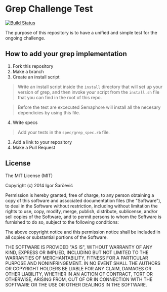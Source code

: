 Grep Challenge Test
===================
[![Build Status](https://semaphoreapp.com/api/v1/projects/f7b90073-18b5-4d7d-a2b8-2508c4ae250e/314728/badge.png)](https://semaphoreapp.com/shiroyasha/grep-challenge-test)

The purpose of this repository is to have a unified and simple test for the
ongoing challenge.

## How to add your grep implementation

1. Fork this repository
2. Make a branch
3. Create an install script

> Write an install script inside the `install` directory that will
> set up your version of grep, and then invoke your script from the
> `install.sh` file that you can find in the root of this repo.

> Before the test are excecuted Semaphore will install all the necesary
> dependicies by using this file.

4. Write specs

> Add your tests in the `spec/grep_spec.rb` file.

3. Add a link to your repository
4. Make a Pull Request

## License

The MIT License (MIT)

Copyright (c) 2014 Igor Šarčević

Permission is hereby granted, free of charge, to any person obtaining a copy
of this software and associated documentation files (the "Software"), to deal
in the Software without restriction, including without limitation the rights
to use, copy, modify, merge, publish, distribute, sublicense, and/or sell
copies of the Software, and to permit persons to whom the Software is
furnished to do so, subject to the following conditions:

The above copyright notice and this permission notice shall be included in all
copies or substantial portions of the Software.

THE SOFTWARE IS PROVIDED "AS IS", WITHOUT WARRANTY OF ANY KIND, EXPRESS OR
IMPLIED, INCLUDING BUT NOT LIMITED TO THE WARRANTIES OF MERCHANTABILITY,
FITNESS FOR A PARTICULAR PURPOSE AND NONINFRINGEMENT. IN NO EVENT SHALL THE
AUTHORS OR COPYRIGHT HOLDERS BE LIABLE FOR ANY CLAIM, DAMAGES OR OTHER
LIABILITY, WHETHER IN AN ACTION OF CONTRACT, TORT OR OTHERWISE, ARISING FROM,
OUT OF OR IN CONNECTION WITH THE SOFTWARE OR THE USE OR OTHER DEALINGS IN THE
SOFTWARE.
